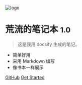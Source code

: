 ![logo](../_app/static/icon/川-1.svg)

# 荒流的笔记本 <small>1.0</small>

> 这是我用 docsify 生成的笔记。

- 简单好用
- 采用 Markdown 编写
- 像书本一样展示

<!-- [Blog](www.chua-n.com) -->
[GitHub](https://github.com/chua-n/notebooks/)
[Get Started](/README.md)
